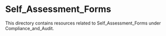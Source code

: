 # Self_Assessment_Forms
This directory contains resources related to Self_Assessment_Forms under Compliance_and_Audit.

